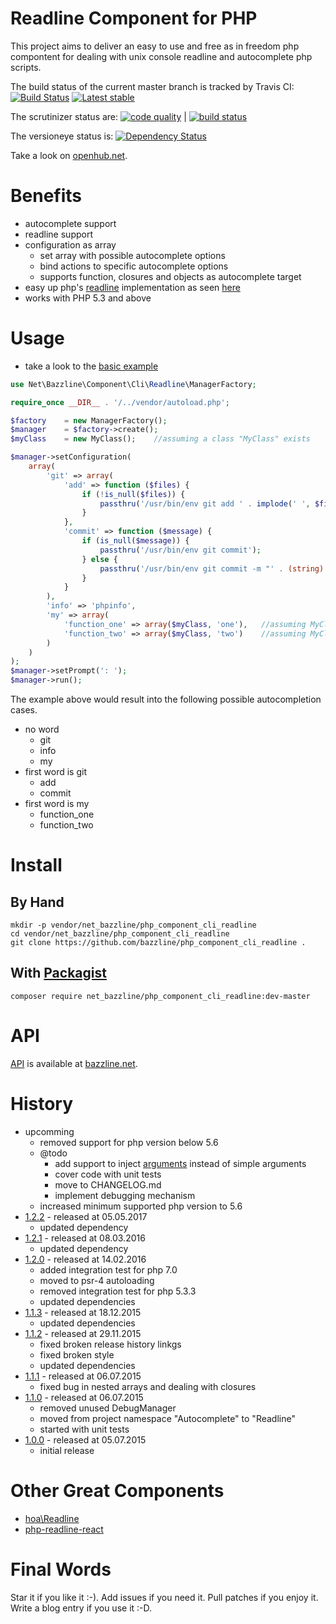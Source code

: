 # Readline Component for PHP

This project aims to deliver an easy to use and free as in freedom php compontent for dealing with unix console readline and autocomplete php scripts.


The build status of the current master branch is tracked by Travis CI:
[![Build Status](https://travis-ci.org/bazzline/php_component_cli_readline.png?branch=master)](http://travis-ci.org/bazzline/php_component_cli_readline)
[![Latest stable](https://img.shields.io/packagist/v/net_bazzline/php_component_cli_readline.svg)](https://packagist.org/packages/net_bazzline/php_component_cli_readline)

The scrutinizer status are:
[![code quality](https://scrutinizer-ci.com/g/bazzline/php_component_cli_readline/badges/quality-score.png?b=master)](https://scrutinizer-ci.com/g/bazzline/php_component_cli_readline/) | [![build status](https://scrutinizer-ci.com/g/bazzline/php_component_cli_readline/badges/build.png?b=master)](https://scrutinizer-ci.com/g/bazzline/php_component_cli_readline/)

The versioneye status is:
[![Dependency Status](https://www.versioneye.com/user/projects/565b5ecdc34a65000f00000d/badge.svg?style=flat)](https://www.versioneye.com/user/projects/565b5ecdc34a65000f00000d)

Take a look on [openhub.net](https://openhub.net/p/php_component_cli_readline).

# Benefits

* autocomplete support
* readline support
* configuration as array
    * set array with possible autocomplete options
    * bind actions to specific autocomplete options
    * supports function, closures and objects as autocomplete target
* easy up php's [readline](https://secure.php.net/manual/en/book.readline.php) implementation as seen [here](https://github.com/stevleibelt/examples/blob/master/php/cli/readline.php)
* works with PHP 5.3 and above

# Usage

* take a look to the [basic example](https://github.com/bazzline/php_component_cli_readline/blob/master/example/basic)

```php
use Net\Bazzline\Component\Cli\Readline\ManagerFactory;

require_once __DIR__ . '/../vendor/autoload.php';

$factory    = new ManagerFactory();
$manager    = $factory->create();
$myClass    = new MyClass();    //assuming a class "MyClass" exists

$manager->setConfiguration(
    array(
        'git' => array(
            'add' => function ($files) {
                if (!is_null($files)) {
                    passthru('/usr/bin/env git add ' . implode(' ', $files));
                }
            },
            'commit' => function ($message) {
                if (is_null($message)) {
                    passthru('/usr/bin/env git commit');
                } else {
                    passthru('/usr/bin/env git commit -m "' . (string) $message . '"');
                }
            }
        ),
        'info' => 'phpinfo',
        'my' => array(
            'function_one' => array($myClass, 'one'),   //assuming MyClass has a method "one"
            'function_two' => array($myClass, 'two')    //assuming MyClass has a method "two"
        )
    )
);
$manager->setPrompt(': ');
$manager->run();
```

The example above would result into the following possible autocompletion cases.

* no word
    * git
    * info
    * my
* first word is git
    * add
    * commit
* first word is my
    * function_one
    * function_two

# Install

## By Hand

```
mkdir -p vendor/net_bazzline/php_component_cli_readline
cd vendor/net_bazzline/php_component_cli_readline
git clone https://github.com/bazzline/php_component_cli_readline .
```

## With [Packagist](https://packagist.org/packages/net_bazzline/php_component_cli_readline)

```
composer require net_bazzline/php_component_cli_readline:dev-master
```

# API

[API](http://www.bazzline.net/a34444c53af6abb71b3de88f7ee355f13220bf36/index.html) is available at [bazzline.net](http://www.bazzline.net).


# History

* upcomming
    * removed support for php version below 5.6
    * @todo
        * add support to inject [arguments](https://github.com/bazzline/php_component_cli_arguments) instead of simple arguments
        * cover code with unit tests
        * move to CHANGELOG.md
        * implement debugging mechanism
    * increased minimum supported php version to 5.6
* [1.2.2](https://github.com/bazzline/php_component_cli_arguments/tree/1.2.2) - released at 05.05.2017
    * updated dependency
* [1.2.1](https://github.com/bazzline/php_component_cli_arguments/tree/1.2.1) - released at 08.03.2016
    * updated dependency
* [1.2.0](https://github.com/bazzline/php_component_cli_arguments/tree/1.2.0) - released at 14.02.2016
    * added integration test for php 7.0
    * moved to psr-4 autoloading
    * removed integration test for php 5.3.3
    * updated dependencies
* [1.1.3](https://github.com/bazzline/php_component_cli_arguments/tree/1.1.3) - released at 18.12.2015
    * updated dependencies
* [1.1.2](https://github.com/bazzline/php_component_cli_arguments/tree/1.1.2) - released at 29.11.2015
    * fixed broken release history linkgs
    * fixed broken style
    * updated dependencies
* [1.1.1](https://github.com/bazzline/php_component_cli_arguments/tree/1.1.1) - released at 06.07.2015
    * fixed bug in nested arrays and dealing with closures
* [1.1.0](https://github.com/bazzline/php_component_cli_arguments/tree/1.1.0) - released at 06.07.2015
    * removed unused DebugManager
    * moved from project namespace "Autocomplete" to "Readline"
    * started with unit tests
* [1.0.0](https://github.com/bazzline/php_component_cli_arguments/tree/1.0.0) - released at 05.07.2015
    * initial release

# Other Great Components

* [hoa\Readline](https://github.com/hoaproject/Console/blob/master/Readline/Readline.php)
* [php-readline-react](https://github.com/clue/php-readline-react/blob/master/src/Readline.php)

# Final Words

Star it if you like it :-). Add issues if you need it. Pull patches if you enjoy it. Write a blog entry if you use it :-D.
